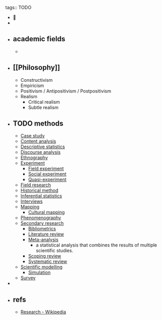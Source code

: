 tags:: TODO

- 🧐
-
- ## academic fields
  -
- ## [[Philosophy]]
  - Constructivism
  - Empiricism
  - Positivism / Antipositivism / Postpositivism
  - Realism
    - Critical realism
    - Subtle realism
- ## TODO methods
  - [Case study](https://en.wikipedia.org/wiki/Case_study "Case study")
  - [Content analysis](https://en.wikipedia.org/wiki/Content_analysis "Content analysis")
  - [Descriptive statistics](https://en.wikipedia.org/wiki/Descriptive_statistics "Descriptive statistics")
  - [Discourse analysis](https://en.wikipedia.org/wiki/Discourse_analysis "Discourse analysis")
  - [Ethnography](https://en.wikipedia.org/wiki/Ethnography "Ethnography")
  - [Experiment](https://en.wikipedia.org/wiki/Experiment "Experiment")
    - [Field experiment](https://en.wikipedia.org/wiki/Field_experiment "Field experiment")
    - [Social experiment](https://en.wikipedia.org/wiki/Social_experiment "Social experiment")
    - [Quasi-experiment](https://en.wikipedia.org/wiki/Quasi-experiment "Quasi-experiment")
  - [Field research](https://en.wikipedia.org/wiki/Field_research "Field research")
  - [Historical method](https://en.wikipedia.org/wiki/Historical_method "Historical method")
  - [Inferential statistics](https://en.wikipedia.org/wiki/Statistical_inference "Statistical inference")
  - [Interviews](https://en.wikipedia.org/wiki/Interview "Interview")
  - [Mapping](https://en.wikipedia.org/wiki/Cartography "Cartography")
    - [Cultural mapping](https://en.wikipedia.org/wiki/Cultural_mapping "Cultural mapping")
  - [Phenomenography](https://en.wikipedia.org/wiki/Phenomenography "Phenomenography")
  - [Secondary research](https://en.wikipedia.org/wiki/Secondary_research "Secondary research")
    - [Bibliometrics](https://en.wikipedia.org/wiki/Bibliometrics "Bibliometrics")
    - [Literature review](https://en.wikipedia.org/wiki/Literature_review "Literature review")
    - [Meta-analysis](https://en.wikipedia.org/wiki/Meta-analysis)
      - a statistical analysis that combines the results of multiple scientific studies.
    - [Scoping review](https://en.wikipedia.org/wiki/Scoping_review "Scoping review")
    - [Systematic review](https://en.wikipedia.org/wiki/Systematic_review "Systematic review")
  - [Scientific modelling](https://en.wikipedia.org/wiki/Scientific_modelling "Scientific modelling")
    - [Simulation](https://en.wikipedia.org/wiki/Simulation "Simulation")
  - [Survey](https://en.wikipedia.org/wiki/Survey_(human_research) "Survey (human research)")
-
- ## refs
  - [Research - Wikipedia](https://en.wikipedia.org/wiki/Research)